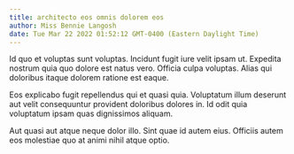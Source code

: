 ```yaml
---
title: architecto eos omnis dolorem eos
author: Miss Bennie Langosh
date: Tue Mar 22 2022 01:52:12 GMT-0400 (Eastern Daylight Time)
---
```

Id quo et voluptas sunt voluptas. Incidunt fugit iure velit ipsam ut. Expedita nostrum quia quo dolore est natus vero. Officia culpa voluptas. Alias qui doloribus itaque dolorem ratione est eaque.

 Eos explicabo fugit repellendus qui et quasi quia. Voluptatum illum deserunt aut velit consequuntur provident doloribus dolores in. Id odit quia voluptatum ipsam quas dignissimos aliquam.

 Aut quasi aut atque neque dolor illo. Sint quae id autem eius. Officiis autem eos molestiae quo at animi nihil atque optio.